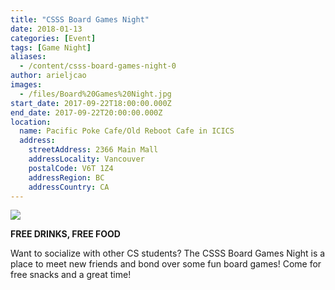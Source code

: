 ```yaml
---
title: "CSSS Board Games Night"
date: 2018-01-13
categories: [Event]
tags: [Game Night]
aliases:
  - /content/csss-board-games-night-0
author: arieljcao
images:
  - /files/Board%20Games%20Night.jpg
start_date: 2017-09-22T18:00:00.000Z
end_date: 2017-09-22T20:00:00.000Z
location:
  name: Pacific Poke Cafe/Old Reboot Cafe in ICICS
  address:
    streetAddress: 2366 Main Mall
    addressLocality: Vancouver
    postalCode: V6T 1Z4
    addressRegion: BC
    addressCountry: CA
---
```


![](/files/Board%20Games%20Night.jpg)

**FREE DRINKS, FREE FOOD**

Want to socialize with other CS students? The CSSS Board Games Night is a place to meet new friends and bond over some fun board games! Come for free snacks and a great time!
